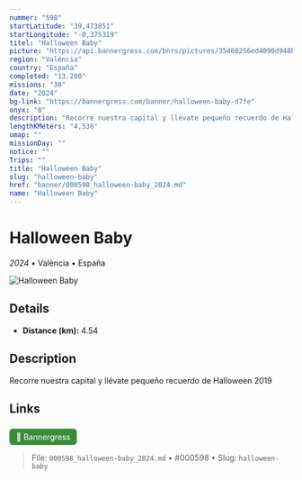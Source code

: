 ```yaml
---
nummer: "598"
startLatitude: "39,473851"
startLongitude: "-0,375319"
titel: "Halloween Baby"
picture: "https://api.bannergress.com/bnrs/pictures/35460256ed4090d948b3b8e8eccccef7"
region: "València"
country: "España"
completed: "13.200"
missions: "30"
date: "2024"
bg-link: "https://bannergress.com/banner/halloween-baby-d7fe"
onyx: "0"
description: "Recorre nuestra capital y llévate pequeño recuerdo de Halloween 2019"
lengthKMeters: "4,536"
umap: ""
missionDay: ""
notice: ""
Trips: ""
title: "Halloween Baby"
slug: "halloween-baby"
href: "banner/000598_halloween-baby_2024.md"
name: "Halloween Baby"
---
```

# Halloween Baby

*2024* • València • España

![Halloween Baby](https://api.bannergress.com/bnrs/pictures/35460256ed4090d948b3b8e8eccccef7)



## Details
- **Distance (km):** 4.54






## Description
Recorre nuestra capital y llévate pequeño recuerdo de Halloween 2019



## Links
<a href="https://bannergress.com/banner/halloween-baby-d7fe" style="display:inline-block;margin:6px 8px 0 0;padding:6px 12px;background:#3c8b3c;color:#fff;text-decoration:none;border-radius:6px;">🔗 Bannergress</a>




> File: `000598_halloween-baby_2024.md` • #000598 • Slug: `halloween-baby`
